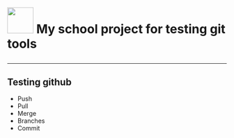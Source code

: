 # <img src ='https://se.expensereduction.com/wp-content/uploads/2018/01/ideas-icon.svg' height='60' width='60'> My school project for testing git tools <hr> 
## Testing github 
- Push
- Pull
- Merge
- Branches
- Commit 
